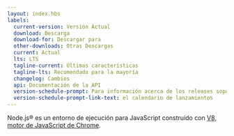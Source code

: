 ```yaml
---
layout: index.hbs
labels:
  current-version: Versión Actual
  download: Descarga
  download-for: Descargar para
  other-downloads: Otras Descargas
  current: Actual
  lts: LTS
  tagline-current: Últimas características
  tagline-lts: Recomendado para la mayoría
  changelog: Cambios
  api: Documentación de la API
  version-schedule-prompt: Para información acerca de los releases soportados, mira
  version-schedule-prompt-link-text: el calendario de lanzamientos
---
```


Node.js® es un entorno de ejecución para JavaScript construido con [V8, motor
de JavaScript de Chrome](https://v8.dev/).
